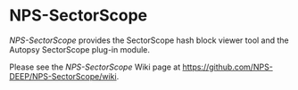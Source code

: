 # NPS-SectorScope
*NPS-SectorScope* provides the SectorScope hash block viewer tool and the Autopsy SectorScope plug-in module.

Please see the *NPS-SectorScope* Wiki page at https://github.com/NPS-DEEP/NPS-SectorScope/wiki.

